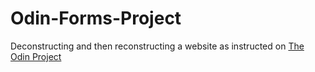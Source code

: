 # Odin-Forms-Project
Deconstructing and then reconstructing a website as instructed on <a href="https://www.theodinproject.com/courses/web-development-101/lessons/practicing-git-basics">The Odin Project</a>
